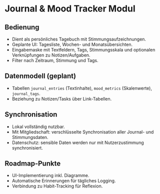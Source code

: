 # Journal & Mood Tracker Modul

## Bedienung
- Dient als persönliches Tagebuch mit Stimmungsaufzeichnungen.
- Geplante UI: Tagesliste, Wochen- und Monatsübersichten.
- Eingabemaske mit Textfeldern, Tags, Stimmungsskala und optionalen Verknüpfungen zu Notizen/Aufgaben.
- Filter nach Zeitraum, Stimmung und Tags.

## Datenmodell (geplant)
- Tabellen `journal_entries` (Textinhalte), `mood_metrics` (Skalenwerte), `journal_tags`.
- Beziehung zu Notizen/Tasks über Link-Tabellen.

## Synchronisation
- Lokal vollständig nutzbar.
- Mit Mitgliedschaft: verschlüsselte Synchronisation aller Journal- und Stimmungsdaten.
- Datenschutz: sensible Daten werden nur mit Nutzerzustimmung synchronisiert.

## Roadmap-Punkte
- UI-Implementierung inkl. Diagramme.
- Automatische Erinnerungen für tägliches Logging.
- Verbindung zu Habit-Tracking für Reflexion.
